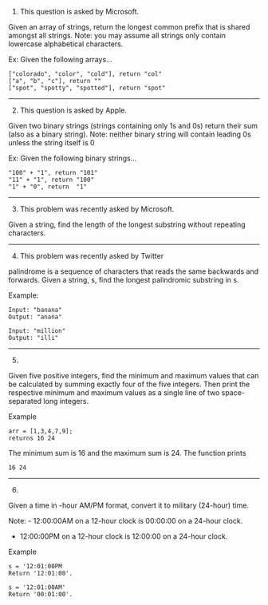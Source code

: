 1.	This question is asked by Microsoft.

Given an array of strings, return the longest common prefix that is shared amongst all strings.
Note: you may assume all strings only contain lowercase alphabetical characters.


Ex: Given the following arrays...

	["colorado", "color", "cold"], return "col"
	["a", "b", "c"], return ""
	["spot", "spotty", "spotted"], return "spot"

---

2.	This question is asked by Apple. 

Given two binary strings (strings containing only 1s and 0s) return their sum (also as a binary string).
Note: neither binary string will contain leading 0s unless the string itself is 0

Ex: Given the following binary strings...

	"100" + "1", return "101"
	"11" + "1", return "100"
	"1" + "0", return  "1"

---

3. This problem was recently asked by Microsoft.

Given a string, find the length of the longest substring without repeating characters.


---

4. This problem was recently asked by Twitter

 palindrome is a sequence of characters that reads the same backwards and forwards. Given a string, s, find the longest palindromic substring in s.


 Example:
 
	Input: "banana"
	Output: "anana"

	Input: "million"
	Output: "illi"


---

5.

Given five positive integers, find the minimum and maximum values that can be calculated by summing exactly four of the five integers. Then print the respective minimum and maximum values as a single line of two space-separated long integers.

Example

	arr = [1,3,4,7,9];
	returns 16 24

The minimum sum is 16 and the maximum sum is 24. The function prints

	16 24

---

6.

Given a time in -hour AM/PM format, convert it to military (24-hour) time.

Note: - 12:00:00AM on a 12-hour clock is 00:00:00 on a 24-hour clock.
- 12:00:00PM on a 12-hour clock is 12:00:00 on a 24-hour clock.

Example

	s = '12:01:00PM
	Return '12:01:00'.

	s = '12:01:00AM'
	Return '00:01:00'.

